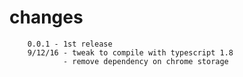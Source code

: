 # changes

        0.0.1 - 1st release
        9/12/16 - tweak to compile with typescript 1.8 
                - remove dependency on chrome storage
